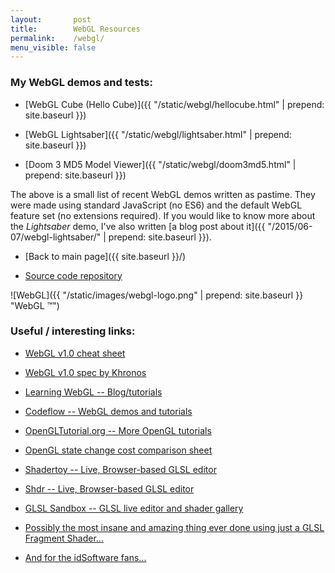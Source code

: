 ```yaml
---
layout:       post
title:        WebGL Resources
permalink:    /webgl/
menu_visible: false
---
```


### My WebGL demos and tests:

- [WebGL Cube (Hello Cube)]({{ "/static/webgl/hellocube.html" | prepend: site.baseurl }})

- [WebGL Lightsaber]({{ "/static/webgl/lightsaber.html" | prepend: site.baseurl }})

- [Doom 3 MD5 Model Viewer]({{ "/static/webgl/doom3md5.html" | prepend: site.baseurl }})

The above is a small list of recent WebGL demos written as pastime. They were made using standard
JavaScript (no ES6) and the default WebGL feature set (no extensions required). If you would like
to know more about the *Lightsaber* demo, I've also written
[a blog post about it]({{ "/2015/06-07/webgl-lightsaber/" | prepend: site.baseurl }}).

- [Back to main page]({{ site.baseurl }}/)

- [Source code repository](https://bitbucket.org/glampert/webgl-tests)

![WebGL]({{ "/static/images/webgl-logo.png" | prepend: site.baseurl }} "WebGL &trade;")

### Useful / interesting links:

- [WebGL v1.0 cheat sheet](https://www.khronos.org/files/webgl/webgl-reference-card-1_0.pdf)

- [WebGL v1.0 spec by Khronos](https://www.khronos.org/registry/webgl/specs/latest/1.0/)

- [Learning WebGL -- Blog/tutorials](http://learningwebgl.com/blog/)

- [Codeflow -- WebGL demos and tutorials](http://codeflow.org/)

- [OpenGLTutorial.org -- More OpenGL tutorials](http://www.opengl-tutorial.org/)

- [OpenGL state change cost comparison sheet](http://www.ozone3d.net/public/jegx/201401/opengl_state_changes_stats.jpg)

- [Shadertoy -- Live, Browser-based GLSL editor](https://www.shadertoy.com/)

- [Shdr -- Live, Browser-based GLSL editor](http://shdr.bkcore.com/)

- [GLSL Sandbox -- GLSL live editor and shader gallery](http://glslsandbox.com/)

- [Possibly the most insane and amazing thing ever done using just a GLSL Fragment Shader...](https://www.shadertoy.com/view/XtlSD7)

- [And for the idSoftware fans...](https://www.shadertoy.com/view/4sfGWX)

